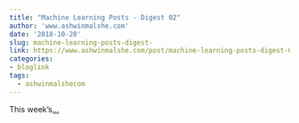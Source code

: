 ```yaml
---
title: "Machine Learning Posts - Digest 02"
author: 'www.ashwinmalshe.com'
date: '2018-10-20'
slug: machine-learning-posts-digest-
link: https://www.ashwinmalshe.com/post/machine-learning-posts-digest-02/
categories:
- bloglink
tags:
  - ashwinmalshecom
---
```


This week’s[... <i class="fas fa-external-link-alt"></i>](https://www.ashwinmalshe.com/post/machine-learning-posts-digest-02/)

